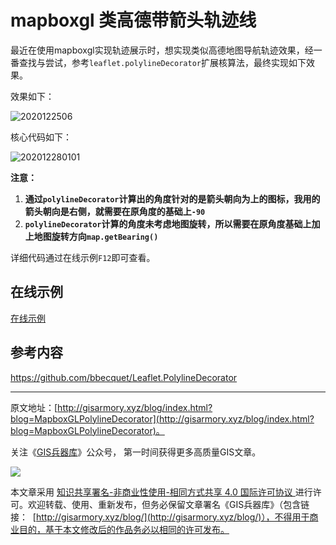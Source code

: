 # mapboxgl 类高德带箭头轨迹线
最近在使用mapboxgl实现轨迹展示时，想实现类似高德地图导航轨迹效果，经一番查找与尝试，参考`leaflet.polylineDecorator`扩展核算法，最终实现如下效果。

效果如下：

![2020122506](https://blogimage.gisarmory.xyz/2020122506.gif)



核心代码如下：

![202012280101](https://blogimage.gisarmory.xyz/202012280101.png)

**注意：**

1. **通过`polylineDecorator`计算出的角度针对的是箭头朝向为上的图标，我用的箭头朝向是右侧，就需要在原角度的基础上`-90`**
2. **`polylineDecorator`计算的角度未考虑地图旋转，所以需要在原角度基础上加上地图旋转方向`map.getBearing()`**

详细代码通过在线示例`F12`即可查看。

## 在线示例

[在线示例](
http://gisarmory.xyz/blog/index.html?demo=MapboxGLPolylineDecorator)



## 参考内容

https://github.com/bbecquet/Leaflet.PolylineDecorator

* * *

原文地址：[http://gisarmory.xyz/blog/index.html?blog=MapboxGLPolylineDecorator](http://gisarmory.xyz/blog/index.html?blog=MapboxGLPolylineDecorator)。



关注《[GIS兵器库](http://gisarmory.xyz/blog/index.html?blog=wechat)》公众号， 第一时间获得更多高质量GIS文章。

![](http://blogimage.gisarmory.xyz/20200923063756.png)



本文章采用 [知识共享署名-非商业性使用-相同方式共享 4.0 国际许可协议 ](https://creativecommons.org/licenses/by-nc-sa/4.0/deed.zh)进行许可。欢迎转载、使用、重新发布，但务必保留文章署名《GIS兵器库》（包含链接：  [http://gisarmory.xyz/blog/](http://gisarmory.xyz/blog/)），不得用于商业目的，基于本文修改后的作品务必以相同的许可发布。


